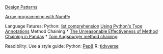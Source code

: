 [Design Patterns](https://refactoring.guru/design-patterns)

[Array programming with NumPy](https://www.nature.com/articles/s41586-020-2649-2)

Language Fatures:
    Python: 
        [list comprehension](https://www.youtube.com/watch?v=belS2Ek4-ow)
        [Using Python's Type Annotations](https://dev.to/dstarner/using-pythons-type-annotations-4cfe)
        Method Chaining
                * [The Unreasonable Effectiveness of Method Chaining in Pandas](https://towardsdatascience.com/the-unreasonable-effectiveness-of-method-chaining-in-pandas-15c2109e3c69)
                * [Tom Augspurger method chaining](https://tomaugspurger.github.io/method-chaining)

Readibility:
    Use a style guide:
    Python:
        [Pep8](https://realpython.com/python-pep8/#code-layout)
    R:
        [tidyverse](https://style.tidyverse.org/)

